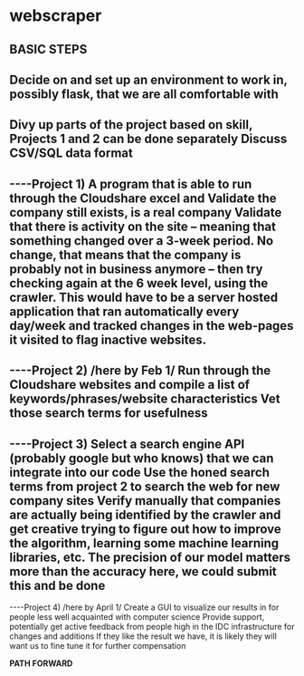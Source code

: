 # webscraper

**************BASIC STEPS**************
---------------------------------
Decide on and set up an environment to work in, possibly flask, that we are all comfortable with
---------------------------------
Divy up parts of the project based on skill, Projects 1 and 2 can be done separately
Discuss CSV/SQL data format
---------------------------------
----Project 1)
A program that is able to run through the Cloudshare excel and
Validate the company still exists, is a real company
Validate that there is activity on the site – meaning that something changed over a 3-week period.  No change, that means that the company is probably not in business anymore – then try checking again at the 6 week level, using the crawler.
This would have to be a server hosted application that ran automatically every day/week and tracked changes in the web-pages it visited to flag inactive websites.
---------------------------------
----Project 2) /here by Feb 1/
Run through the Cloudshare websites and compile a list of keywords/phrases/website characteristics
Vet those search terms for usefulness
---------------------------------
----Project 3)
Select a search engine API (probably google but who knows) that we can integrate into our code
Use the honed search terms from project 2 to search the web for new company sites
Verify manually that companies are actually being identified by the crawler and get creative trying to figure out how to improve the algorithm, learning some machine learning libraries, etc.
The precision of our model matters more than the accuracy here, we could submit this and be done
---------------------------------
----Project 4) /here by April 1/
Create a GUI to visualize our results in for people less well acquainted with computer science
Provide support, potentially get active feedback from people high in the IDC infrastructure for changes and additions
If they like the result we have, it is likely they will want us to fine tune it for further compensation


**************PATH FORWARD**************



